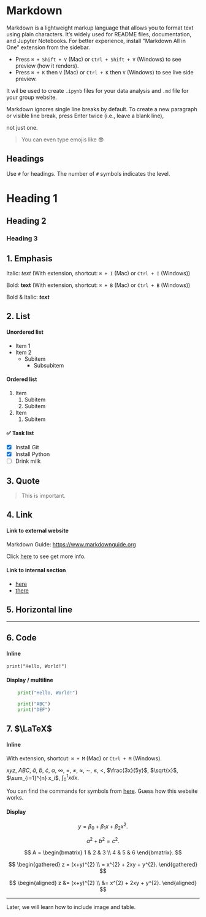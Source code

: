 # Markdown

Markdown is a lightweight markup language that allows you to format text using plain characters. It’s widely used for README files, documentation, and Jupyter 
Notebooks. For better experience, install "Markdown All in One" extension from the sidebar.

- Press `⌘ + Shift + V` (Mac) or `Ctrl + Shift + V` (Windows) to see preview (how it renders).
- Press `⌘ + K` then `V` (Mac) or `Ctrl + K` then `V` (Windows) to see live side preview.

It wil be used to create `.ipynb` files for your data analysis and `.md` file for your group website.

Markdown ignores single line breaks by default.
To create a new paragraph or visible line break, press Enter twice (i.e., leave a blank line), 

not just one.

> You can even type emojis like 😎

## Headings

Use `#` for headings. The number of `#` symbols indicates the level.

# Heading 1
## Heading 2
### Heading 3

## 1. Emphasis

Italic: *text* (With extension, shortcut: `⌘ + I` (Mac) or `Ctrl + I` (Windows))

Bold: **text** (With extension, shortcut: `⌘ + B` (Mac) or `Ctrl + B` (Windows))

Bold & Italic: ***text***

## 2. List

#### Unordered list
- Item 1
- Item 2
  - Subitem
    - Subsubitem

#### Ordered list
1. Item
    1. Subitem
    2. Subitem
2. Item
    1. Subitem

#### ✅ Task list
- [x] Install Git
- [x] Install Python
- [ ] Drink milk

## 3. Quote
> This is important.

## 4. Link
#### Link to external website
Markdown Guide: <https://www.markdownguide.org>

Click [here](https://en.wikipedia.org/wiki/Markdown) to see get more info.

#### Link to internal section
- [here](#-list)
- [there](#-unordered-list)

## 5. Horizontal line
---

## 6. Code
#### Inline
`print("Hello, World!")`

#### Display / multiline
```python
    print("Hello, World!")
```

```python
    print("ABC")
    print("DEF")
```

## 7. $\LaTeX$
#### Inline
With extension, shortcut: `⌘ + M` (Mac) or `Ctrl + M` (Windows).

$xyz$, $ABC$, $\hat{a}$, $\tilde{b}$, $\dot{c}$, $\alpha$, $\infty$, $=$, $\neq$, $\approx$, $\sim$, $\le$, $<$, $\frac{3x}{5y}$, $\sqrt{x}$, $\sum_{i=1}^{n} x_i$, $\int_{0}^{1} x dx$.

You can find the commands for symbols from [here](https://detexify.kirelabs.org/classify.html#google_vignette). Guess how this website works.

#### Display
$$
y = \beta_{0} + \beta_{1} x + \beta_{2} x^{2}.
$$

$$
a^{2} + b^{2} = c^{2}.
\tag{1}
$$

$$
A = \begin{bmatrix}
1 & 2 & 3 \\
4 & 5 & 6
\end{bmatrix}.
$$

$$
\begin{gathered}
z = (x+y)^{2} \\
= x^{2} + 2xy + y^{2}.
\end{gathered}
$$

$$
\begin{aligned}
z &= (x+y)^{2} \\
&= x^{2} + 2xy + y^{2}.
\end{aligned}
$$



---

Later, we will learn how to include image and table.

